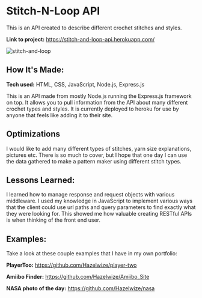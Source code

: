 # Stitch-N-Loop API
This is an API created to describe different crochet stitches and styles.

**Link to project:** https://stitch-and-loop-api.herokuapp.com/

![stitch-and-loop](https://user-images.githubusercontent.com/97214996/179375080-e94b6b07-99c8-4f86-9071-e89880af5288.jpeg)


## How It's Made:

**Tech used:** HTML, CSS, JavaScript, Node.js, Express.js

This is an API made from mostly Node.js running the Express.js framework on top. It allows you to pull information from the API about many different crochet types and styles. It is currently deployed to heroku for use by anyone that feels like adding it to their site.
## Optimizations

I would like to add many different types of stitches, yarn size explanations, pictures etc. There is so much to cover, but I hope that one day I can use the data gathered to make a pattern maker using different stitch types. 
## Lessons Learned:

I learned how to manage response and request objects with various middleware. I used my knowledge in JavaScript to implement various ways that the client could use url paths and query parameters to find exactly what they were looking for. This showed me how valuable creating RESTful APIs is when thinking of the front end user.
## Examples:

Take a look at these couple examples that I have in my own portfolio:

**PlayerToo:** https://github.com/Hazelwize/player-two

**Amiibo Finder:** https://github.com/Hazelwize/Amiibo_Site

**NASA photo of the day:** https://github.com/Hazelwize/nasa


